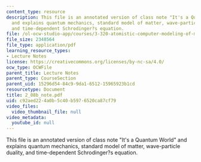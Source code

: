 ```yaml
---
content_type: resource
description: This file is an annotated version of class note "It's a Quantum World"
  and explains quantum mechanics, standard model of matter, wave-particle duality,
  and time-dependent Schrodinger?s equation.
file: /ol-ocw-studio-app/courses/3-320-atomistic-computer-modeling-of-materials-sma-5107-spring-2005/c92aed224a0b5c40b5976520ca87cf79_2_08b_note.pdf
file_size: 2348564
file_type: application/pdf
learning_resource_types:
- Lecture Notes
license: https://creativecommons.org/licenses/by-nc-sa/4.0/
ocw_type: OCWFile
parent_title: Lecture Notes
parent_type: CourseSection
parent_uid: 15296d54-84c9-9da1-6512-15965923b1cd
resourcetype: Document
title: 2_08b_note.pdf
uid: c92aed22-4a0b-5c40-b597-6520ca87cf79
video_files:
  video_thumbnail_file: null
video_metadata:
  youtube_id: null
---
```

This file is an annotated version of class note "It's a Quantum World" and explains quantum mechanics, standard model of matter, wave-particle duality, and time-dependent Schrodinger?s equation.
